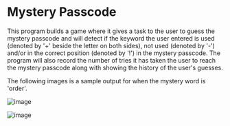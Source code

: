 # Mystery Passcode
This program builds a game where it gives a task to the user to guess the mystery passcode and will detect if the keyword the user entered is used (denoted by '+' beside the letter on both sides), not used (denoted by '-') and/or in the correct position (denoted by '!') in the mystery passcode. The program will also record the number of tries it has taken the user to reach the mystery passcode along with showing the history of the user's guesses. 

The following images is a sample output for when the mystery word is 'order'.

![image](https://github.com/simrank13/mysterypasscode/assets/132793467/f1aa3e50-630f-4546-ae4e-34831877be3c)


![image](https://github.com/simrank13/mysterypasscode/assets/132793467/49beff45-2230-4f19-a2a7-fd74d2a8f673)

